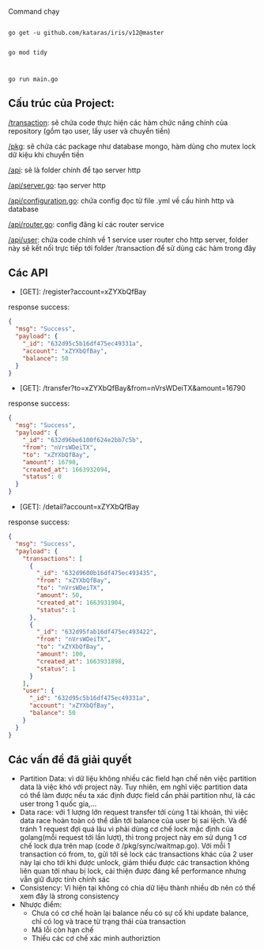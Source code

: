 Command chạy

<code>
go get -u github.com/kataras/iris/v12@master

go mod tidy

go run main.go
</code>

## Cấu trúc của Project:

<u>/transaction</u>: sẽ chứa code thực hiện các hàm chức năng chính của repository (gồm tạo user, lấy user và chuyển tiền)

<u>/pkg</u>: sẽ chứa các package như database mongo, hàm dùng cho mutex lock dữ kiệu khi chuyển tiền 

<u>/api</u>: sẽ là folder chính để tạo server http

<u>/api/server.go</u>: tạo server http

<u>/api/configuration.go</u>: chứa config đọc từ file .yml về cấu hình http và database

<u>/api/router.go</u>: config đăng kí các router service

<u>/api/user</u>: chứa code chính về 1 service user router cho http server, folder này sẽ kết nối trực tiếp tới folder /transaction để sử dùng các hàm trong đây

## Các API

* \[GET]: /register?account=xZYXbQfBay 

response success:  

```json
{
  "msg": "Success",
  "payload": {
    "_id": "632d95c5b16df475ec49331a",
    "account": "xZYXbQfBay",
    "balance": 50
  }
}

```

* \[GET]: /transfer?to=xZYXbQfBay&from=nVrsWDeiTX&amount=16790 

response success:  

```json
{
  "msg": "Success",
  "payload": {
    "_id": "632d96be6100f624e2bb7c5b",
    "from": "nVrsWDeiTX",
    "to": "xZYXbQfBay",
    "amount": 16790,
    "created_at": 1663932094,
    "status": 0
  }
}
```

* \[GET]: /detail?account=xZYXbQfBay 

response success:  

```json
{
  "msg": "Success",
  "payload": {
    "transactions": [
      {
        "_id": "632d9600b16df475ec493435",
        "from": "xZYXbQfBay",
        "to": "nVrsWDeiTX",
        "amount": 50,
        "created_at": 1663931904,
        "status": 1
      },
      {
        "_id": "632d95fab16df475ec493422",
        "from": "nVrsWDeiTX",
        "to": "xZYXbQfBay",
        "amount": 100,
        "created_at": 1663931898,
        "status": 1
      }
    ],
    "user": {
      "_id": "632d95c5b16df475ec49331a",
      "account": "xZYXbQfBay",
      "balance": 50
    }
  }
}
```

## Các vấn đề đã giải quyết

<ul>
  <li>Partition Data: vì dữ liệu không nhiều các field hạn chế nên việc partition data là việc khó với project này. Tuy nhiên, em nghĩ việc partition data có thể làm được nếu ta xác định được field cần phải partition như, là các user trong 1 quốc gia,...  </li>
  <li>Data race: với 1 lượng lớn request transfer tới cùng 1 tài khoản, thì việc data race hoàn toàn có thể dẫn tới balance của user bị sai lệch. Và để tránh 1 request đợi quá lâu vì phải dùng cơ chế lock mặc định của golang(mỗi request tới lần lượt), thì trong project này em sử dụng 1 cơ chế lock dựa trên map (code ở /pkg/sync/waitmap.go). Với mỗi 1 transaction có from, to, gửi tới sẽ lock các transactions khác của 2 user này lại cho tới khi được unlock, giảm thiểu được các transaction không liên quan tới nhau bị lock, cải thiện được đáng kể performance nhưng vẫn giữ được tính chính sác</li>
  <li>Consistency: Vì hiện tại không có chia dữ liệu thành nhiều db nên có thể xem đây là strong consistency</li>

  <li>Nhược điểm:
    <ul>
        <li>Chưa có cơ chế hoàn lại balance nếu có sự cố khi update balance, chỉ có log và trace từ trạng thái của transaction</li>
        <li>Mã lỗi còn hạn chế</li>
        <li>Thiếu các cơ chế xác minh authoriztion</li>
    </ul>
  </li>
</ul>

